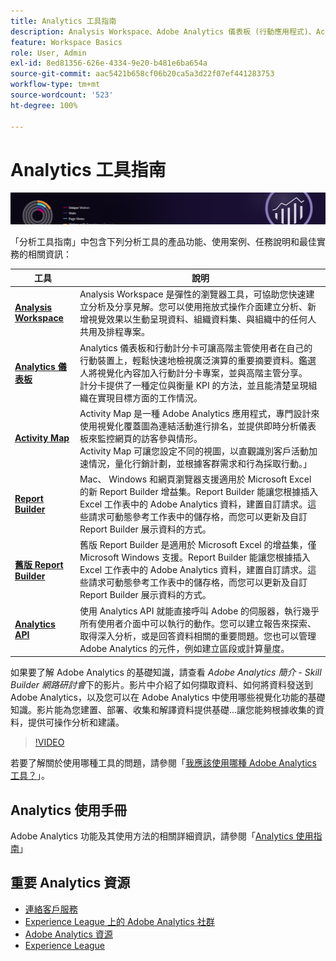 ```yaml
---
title: Analytics 工具指南
description: Analysis Workspace、Adobe Analytics 儀表板 (行動應用程式)、Activity Map、Report Builder、Reporting API 以及 Reports & Analytics 的產品文件和自助服務。
feature: Workspace Basics
role: User, Admin
exl-id: 8ed81356-626e-4334-9e20-b481e6ba654a
source-git-commit: aac5421b658cf06b20ca5a3d22f07ef441283753
workflow-type: tm+mt
source-wordcount: '523'
ht-degree: 100%

---
```


# Analytics 工具指南

![橫幅](../../assets/doc_banner_analyze.png)

「分析工具指南」中包含下列分析工具的產品功能、使用案例、任務說明和最佳實務的相關資訊：

| 工具 | 說明 |
|-----------|----------------|
| **[Analysis Workspace](https://experienceleague.adobe.com/docs/analytics/analyze/analysis-workspace/home.html)** | Analysis Workspace 是彈性的瀏覽器工具，可協助您快速建立分析及分享見解。您可以使用拖放式操作介面建立分析、新增視覺效果以生動呈現資料、組織資料集、與組織中的任何人共用及排程專案。 |
| **[Analytics 儀表板](https://experienceleague.adobe.com/docs/analytics/analyze/mobapp/home.html)** | Analytics 儀表板和行動計分卡可讓高階主管使用者在自己的行動裝置上，輕鬆快速地檢視廣泛演算的重要摘要資料。鑑選人將視覺化內容加入行動計分卡專案，並與高階主管分享。<br>計分卡提供了一種定位與衡量 KPI 的方法，並且能清楚呈現組織在實現目標方面的工作情況。 |
| **[Activity Map](https://experienceleague.adobe.com/docs/analytics/analyze/activity-map/activity-map.html)** | Activity Map 是一種 Adobe Analytics 應用程式，專門設計來使用視覺化覆蓋圖為連結活動進行排名，並提供即時分析儀表板來監控網頁的訪客參與情形。<br> Activity Map 可讓您設定不同的視圖，以直觀識別客戶活動加速情況，量化行銷計劃，並根據客群需求和行為採取行動。」 |
| **[Report Builder](https://experienceleague.adobe.com/zh-hant/docs/analytics/analyze/report-builder/report-buider-overview)** | Mac、 Windows 和網頁瀏覽器支援適用於 Microsoft Excel 的新 Report Builder 增益集。Report Builder 能讓您根據插入 Excel 工作表中的 Adobe Analytics 資料，建置自訂請求。這些請求可動態參考工作表中的儲存格，而您可以更新及自訂 Report Builder 展示資料的方式。 |
| **[舊版 Report Builder](/help/analyze/legacy-report-builder/home.md)** | 舊版 Report Builder 是適用於 Microsoft Excel 的增益集，僅 Microsoft Windows 支援。Report Builder 能讓您根據插入 Excel 工作表中的 Adobe Analytics 資料，建置自訂請求。這些請求可動態參考工作表中的儲存格，而您可以更新及自訂 Report Builder 展示資料的方式。 |
| **[Analytics API](https://developer.adobe.com/analytics-apis/docs/2.0/)** | 使用 Analytics API 就能直接呼叫 Adobe 的伺服器，執行幾乎所有使用者介面中可以執行的動作。您可以建立報告來探索、取得深入分析，或是回答資料相關的重要問題。您也可以管理 Adobe Analytics 的元件，例如建立區段或計算量度。 |

如果要了解 Adobe Analytics 的基礎知識，請查看 *Adobe Analytics 簡介 - Skill Builder 網路研討會*&#x200B;下的影片。影片中介紹了如何擷取資料、如何將資料發送到 Adobe Analytics，以及您可以在 Adobe Analytics 中使用哪些視覺化功能的基礎知識。影片能為您建置、部署、收集和解譯資料提供基礎…讓您能夠根據收集的資料，提供可操作分析和建議。

>[!VIDEO](https://video.tv.adobe.com/v/27429/?quality=12)

若要了解關於使用哪種工具的問題，請參閱「[我應該使用哪種 Adobe Analytics 工具？](https://experienceleague.adobe.com/docs/analytics/analyze/admin-overview/which-analytics-tool.html)」。

## Analytics 使用手冊

Adobe Analytics 功能及其使用方法的相關詳細資訊，請參閱「[Analytics 使用指南](https://experienceleague.adobe.com/docs/analytics.html?lang=zh-Hant)」

## 重要 Analytics 資源

* [連絡客戶服務](https://experienceleague.adobe.com/?support-solution=Analytics#support)
* [Experience League 上的 Adobe Analytics 社群](https://experienceleaguecommunities.adobe.com/t5/adobe-analytics/ct-p/adobe-analytics-community)
* [Adobe Analytics 資源](https://experienceleaguecommunities.adobe.com/t5/adobe-analytics-discussions/adobe-analytics-resources/m-p/276666)
* [Experience League](https://landing.adobe.com/experience-league/)

